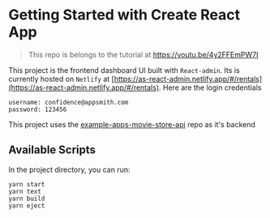 # Getting Started with Create React App

> This repo is belongs to the tutorial at https://youtu.be/4y2FFEmPW7I

This project is the frontend dashboard UI built with `React-admin`. Its is currently hosted on `Netlify` at [https://as-react-admin.netlify.app/#/rentals](https://as-react-admin.netlify.app/#/rentals). Here are the login credentials

```
username: confidence@appsmith.com
password: 123456
```

This project uses the [example-apps-movie-store-api](https://github.com/appsmithorg/example-apps-movie-store-api) repo as it's backend

## Available Scripts

In the project directory, you can run:
```
yarn start
yarn text
yarn build
yarn eject
```
